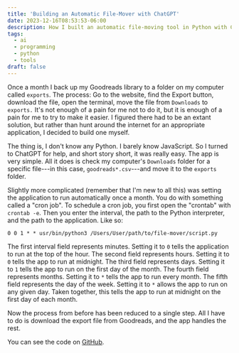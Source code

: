 ```yaml
---
title: 'Building an Automatic File-Mover with ChatGPT'
date: 2023-12-16T08:53:53-06:00
description: How I built an automatic file-moving tool in Python with ChatGPT.
tags:
  - ai
  - programming
  - python
  - tools
draft: false
---
```


Once a month I back up my Goodreads library to a folder on my computer called `exports`. The process: Go to the website, find the Export button, download the file, open the terminal, move the file from `Downloads` to `exports.` It's not enough of a pain for me not to do it, but it is enough of a pain for me to try to make it easier. I figured there had to be an extant solution, but rather than hunt around the internet for an appropriate application, I decided to build one myself.

The thing is, I don't know any Python. I barely know JavaScript. So I turned to ChatGPT for help, and short story short, it was really easy. The app is very simple. All it does is check my computer's `Downloads` folder for a specific file---in this case, `goodreads*.csv`---and move it to the `exports` folder.

Slightly more complicated (remember that I'm new to all this) was setting the application to run automatically once a month. You do with something called a "cron job". To schedule a cron job, you first open the "crontab" with `crontab -e`. Then you enter the interval, the path to the Python interpreter, and the path to the application. Like so:

`0 0 1 * * usr/bin/python3 /Users/User/path/to/file-mover/script.py`

The first interval field represents minutes. Setting it to `0` tells the application to run at the top of the hour. The second field represents hours. Setting it to `0` tells the app to run at midnight. The third field represents days. Setting it to `1` tells the app to run on the first day of the month. The fourth field represents months. Setting it to `*` tells the app to run every month. The fifth field represents the day of the week. Setting it to `*` allows the app to run on any given day. Taken together, this tells the app to run at midnight on the first day of each month.

Now the process from before has been reduced to a single step. All I have to do is download the export file from Goodreads, and the app handles the rest.

You can see the code on [GitHub](https://github.com/seldstein/file-mover).
